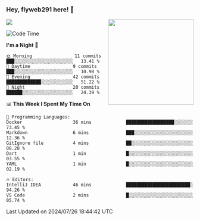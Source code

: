 ### Hey, flyweb291 here! 👋

![](https://metrics.lecoq.io/cherry291?template=classic&config.timezone=Asia%2FShanghai)
<img align='right' src="https://media.giphy.com/media/M9gbBd9nbDrOTu1Mqx/giphy.gif" width="230">
<!-- ![](https://github-readme-stats-ouuan.vercel.app/api?username=flyweb291&theme=dark&show_icons=true) -->

<!--START_SECTION:waka-->
![Code Time](http://img.shields.io/badge/Code%20Time-229%20hrs%2052%20mins-blue)

**I'm a Night 🦉** 

```text
🌞 Morning                11 commits          ███░░░░░░░░░░░░░░░░░░░░░░   13.41 % 
🌆 Daytime                9 commits           ███░░░░░░░░░░░░░░░░░░░░░░   10.98 % 
🌃 Evening                42 commits          █████████████░░░░░░░░░░░░   51.22 % 
🌙 Night                  20 commits          ██████░░░░░░░░░░░░░░░░░░░   24.39 % 
```


📊 **This Week I Spent My Time On** 

```text
💬 Programming Languages: 
Docker                   36 mins             ██████████████████░░░░░░░   73.45 % 
Markdown                 6 mins              ███░░░░░░░░░░░░░░░░░░░░░░   12.36 % 
GitIgnore file           4 mins              ██░░░░░░░░░░░░░░░░░░░░░░░   08.28 % 
Dart                     1 min               █░░░░░░░░░░░░░░░░░░░░░░░░   03.55 % 
YAML                     1 min               █░░░░░░░░░░░░░░░░░░░░░░░░   02.19 % 

🔥 Editors: 
IntelliJ IDEA            46 mins             ████████████████████████░   94.26 % 
VS Code                  2 mins              █░░░░░░░░░░░░░░░░░░░░░░░░   05.74 % 
```


 Last Updated on 2024/07/26 18:44:42 UTC
<!--END_SECTION:waka-->

<!--
**flyweb291/数字游牧人** is a ✨ _special_ ✨ repository because its `README.md` (this file) appears on your GitHub profile.

Here are some ideas to get you started:

- 🔭 I’m currently working on ...
- 🌱 I’m currently learning ...
- 👯 I’m looking to collaborate on ...
- 🤔 I’m looking for help with ...
- 💬 Ask me about ...
- 📫 How to reach me: ...
- 😄 Pronouns: ...
- ⚡ Fun fact: ...
-->
